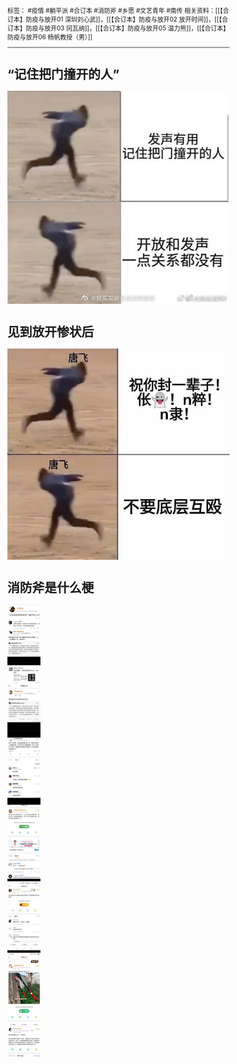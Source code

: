 标签： #疫情 #躺平派 #合订本 #消防斧 #乡愿 #文艺青年 #南传
相关资料：[[【合订本】防疫与放开01 深圳刘心武]]，[[【合订本】防疫与放开02 放开时间]]，[[【合订本】防疫与放开03 冈瓦纳]]，[[【合订本】防疫与放开05 温力熊]]，[[【合订本】防疫与放开06 杨帆教授（男）]]
***
# “记住把门撞开的人”
[![IMG_20221223_010220_720_1.jpg](https://raw.githubusercontent.com/bluntvoice/mypic/main/IMG_20221223_010220_720_1.jpg)](https://raw.githubusercontent.com/bluntvoice/mypic/main/IMG_20221223_010220_720_1.jpg)
# 见到放开惨状后
[![IMG_20221224_185518.jpg](https://raw.githubusercontent.com/bluntvoice/mypic/main/IMG_20221224_185518.jpg)](https://raw.githubusercontent.com/bluntvoice/mypic/main/IMG_20221224_185518.jpg)
# 消防斧是什么梗
![](https://raw.githubusercontent.com/bluntvoice/mypic/main/img-1672608541224a53cdc2faf3ecf726f672bc54d8b5bca9375596299c67b497ace74d216daa16c.jpg)